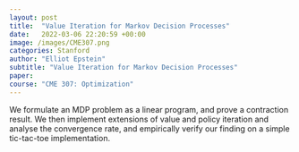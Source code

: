 ```yaml
---
layout: post
title:  "Value Iteration for Markov Decision Processes"
date:   2022-03-06 22:20:59 +00:00
image: /images/CME307.png
categories: Stanford
author: "Elliot Epstein"
subtitle: "Value Iteration for Markov Decision Processes"
paper: 
course: "CME 307: Optimization"
---
```

We formulate an MDP problem as a linear program, and prove a contraction result.
We then implement extensions of value and policy iteration and analyse the convergence rate, and empirically verify our finding on a simple tic-tac-toe implementation.
